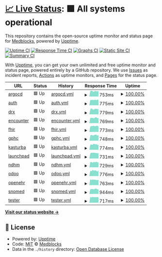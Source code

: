 # [📈 Live Status](https://status.voiceintern.com): <!--live status--> **🟩 All systems operational**

This repository contains the open-source uptime monitor and status page for [Medblocks](https://medblocks.org/), powered by [Upptime](https://github.com/upptime/upptime).

[![Uptime CI](https://github.com/medblocks/upptime/workflows/Uptime%20CI/badge.svg)](https://github.com/medblocks/upptime/actions?query=workflow%3A%22Uptime+CI%22)
[![Response Time CI](https://github.com/medblocks/upptime/workflows/Response%20Time%20CI/badge.svg)](https://github.com/medblocks/upptime/actions?query=workflow%3A%22Response+Time+CI%22)
[![Graphs CI](https://github.com/medblocks/upptime/workflows/Graphs%20CI/badge.svg)](https://github.com/medblocks/upptime/actions?query=workflow%3A%22Graphs+CI%22)
[![Static Site CI](https://github.com/medblocks/upptime/workflows/Static%20Site%20CI/badge.svg)](https://github.com/medblocks/upptime/actions?query=workflow%3A%22Static+Site+CI%22)
[![Summary CI](https://github.com/medblocks/upptime/workflows/Summary%20CI/badge.svg)](https://github.com/medblocks/upptime/actions?query=workflow%3A%22Summary+CI%22)

With [Upptime](https://upptime.js.org), you can get your own unlimited and free uptime monitor and status page, powered entirely by a GitHub repository. We use [Issues](https://github.com/medblocks/upptime/issues) as incident reports, [Actions](https://github.com/medblocks/upptime/actions) as uptime monitors, and [Pages](https://status.voiceintern.com) for the status page.

<!--start: status pages-->
<!-- This summary is generated by Upptime (https://github.com/upptime/upptime) -->
<!-- Do not edit this manually, your changes will be overwritten -->
<!-- prettier-ignore -->
| URL | Status | History | Response Time | Uptime |
| --- | ------ | ------- | ------------- | ------ |
| <img alt="" src="https://favicons.githubusercontent.com/argocd.argocd.voiceintern.com" height="13"> [argocd](https://argocd.argocd.voiceintern.com) | 🟩 Up | [argocd.yml](https://github.com/medblocks/upptime/commits/HEAD/history/argocd.yml) | <details><summary><img alt="Response time graph" src="./graphs/argocd/response-time-week.png" height="20"> 753ms</summary><br><a href="https://status.voiceintern.com/history/argocd"><img alt="Response time 811" src="https://img.shields.io/endpoint?url=https%3A%2F%2Fraw.githubusercontent.com%2Fmedblocks%2Fupptime%2FHEAD%2Fapi%2Fargocd%2Fresponse-time.json"></a><br><a href="https://status.voiceintern.com/history/argocd"><img alt="24-hour response time 764" src="https://img.shields.io/endpoint?url=https%3A%2F%2Fraw.githubusercontent.com%2Fmedblocks%2Fupptime%2FHEAD%2Fapi%2Fargocd%2Fresponse-time-day.json"></a><br><a href="https://status.voiceintern.com/history/argocd"><img alt="7-day response time 753" src="https://img.shields.io/endpoint?url=https%3A%2F%2Fraw.githubusercontent.com%2Fmedblocks%2Fupptime%2FHEAD%2Fapi%2Fargocd%2Fresponse-time-week.json"></a><br><a href="https://status.voiceintern.com/history/argocd"><img alt="30-day response time 764" src="https://img.shields.io/endpoint?url=https%3A%2F%2Fraw.githubusercontent.com%2Fmedblocks%2Fupptime%2FHEAD%2Fapi%2Fargocd%2Fresponse-time-month.json"></a><br><a href="https://status.voiceintern.com/history/argocd"><img alt="1-year response time 811" src="https://img.shields.io/endpoint?url=https%3A%2F%2Fraw.githubusercontent.com%2Fmedblocks%2Fupptime%2FHEAD%2Fapi%2Fargocd%2Fresponse-time-year.json"></a></details> | <details><summary><a href="https://status.voiceintern.com/history/argocd">100.00%</a></summary><a href="https://status.voiceintern.com/history/argocd"><img alt="All-time uptime 99.97%" src="https://img.shields.io/endpoint?url=https%3A%2F%2Fraw.githubusercontent.com%2Fmedblocks%2Fupptime%2FHEAD%2Fapi%2Fargocd%2Fuptime.json"></a><br><a href="https://status.voiceintern.com/history/argocd"><img alt="24-hour uptime 100.00%" src="https://img.shields.io/endpoint?url=https%3A%2F%2Fraw.githubusercontent.com%2Fmedblocks%2Fupptime%2FHEAD%2Fapi%2Fargocd%2Fuptime-day.json"></a><br><a href="https://status.voiceintern.com/history/argocd"><img alt="7-day uptime 100.00%" src="https://img.shields.io/endpoint?url=https%3A%2F%2Fraw.githubusercontent.com%2Fmedblocks%2Fupptime%2FHEAD%2Fapi%2Fargocd%2Fuptime-week.json"></a><br><a href="https://status.voiceintern.com/history/argocd"><img alt="30-day uptime 100.00%" src="https://img.shields.io/endpoint?url=https%3A%2F%2Fraw.githubusercontent.com%2Fmedblocks%2Fupptime%2FHEAD%2Fapi%2Fargocd%2Fuptime-month.json"></a><br><a href="https://status.voiceintern.com/history/argocd"><img alt="1-year uptime 99.97%" src="https://img.shields.io/endpoint?url=https%3A%2F%2Fraw.githubusercontent.com%2Fmedblocks%2Fupptime%2FHEAD%2Fapi%2Fargocd%2Fuptime-year.json"></a></details>
| <img alt="" src="https://favicons.githubusercontent.com/auth.test4.voiceintern.com" height="13"> [auth](https://auth.test4.voiceintern.com/.ory/kratos/health/alive) | 🟩 Up | [auth.yml](https://github.com/medblocks/upptime/commits/HEAD/history/auth.yml) | <details><summary><img alt="Response time graph" src="./graphs/auth/response-time-week.png" height="20"> 775ms</summary><br><a href="https://status.voiceintern.com/history/auth"><img alt="Response time 832" src="https://img.shields.io/endpoint?url=https%3A%2F%2Fraw.githubusercontent.com%2Fmedblocks%2Fupptime%2FHEAD%2Fapi%2Fauth%2Fresponse-time.json"></a><br><a href="https://status.voiceintern.com/history/auth"><img alt="24-hour response time 709" src="https://img.shields.io/endpoint?url=https%3A%2F%2Fraw.githubusercontent.com%2Fmedblocks%2Fupptime%2FHEAD%2Fapi%2Fauth%2Fresponse-time-day.json"></a><br><a href="https://status.voiceintern.com/history/auth"><img alt="7-day response time 775" src="https://img.shields.io/endpoint?url=https%3A%2F%2Fraw.githubusercontent.com%2Fmedblocks%2Fupptime%2FHEAD%2Fapi%2Fauth%2Fresponse-time-week.json"></a><br><a href="https://status.voiceintern.com/history/auth"><img alt="30-day response time 788" src="https://img.shields.io/endpoint?url=https%3A%2F%2Fraw.githubusercontent.com%2Fmedblocks%2Fupptime%2FHEAD%2Fapi%2Fauth%2Fresponse-time-month.json"></a><br><a href="https://status.voiceintern.com/history/auth"><img alt="1-year response time 832" src="https://img.shields.io/endpoint?url=https%3A%2F%2Fraw.githubusercontent.com%2Fmedblocks%2Fupptime%2FHEAD%2Fapi%2Fauth%2Fresponse-time-year.json"></a></details> | <details><summary><a href="https://status.voiceintern.com/history/auth">100.00%</a></summary><a href="https://status.voiceintern.com/history/auth"><img alt="All-time uptime 98.50%" src="https://img.shields.io/endpoint?url=https%3A%2F%2Fraw.githubusercontent.com%2Fmedblocks%2Fupptime%2FHEAD%2Fapi%2Fauth%2Fuptime.json"></a><br><a href="https://status.voiceintern.com/history/auth"><img alt="24-hour uptime 100.00%" src="https://img.shields.io/endpoint?url=https%3A%2F%2Fraw.githubusercontent.com%2Fmedblocks%2Fupptime%2FHEAD%2Fapi%2Fauth%2Fuptime-day.json"></a><br><a href="https://status.voiceintern.com/history/auth"><img alt="7-day uptime 100.00%" src="https://img.shields.io/endpoint?url=https%3A%2F%2Fraw.githubusercontent.com%2Fmedblocks%2Fupptime%2FHEAD%2Fapi%2Fauth%2Fuptime-week.json"></a><br><a href="https://status.voiceintern.com/history/auth"><img alt="30-day uptime 99.94%" src="https://img.shields.io/endpoint?url=https%3A%2F%2Fraw.githubusercontent.com%2Fmedblocks%2Fupptime%2FHEAD%2Fapi%2Fauth%2Fuptime-month.json"></a><br><a href="https://status.voiceintern.com/history/auth"><img alt="1-year uptime 98.50%" src="https://img.shields.io/endpoint?url=https%3A%2F%2Fraw.githubusercontent.com%2Fmedblocks%2Fupptime%2FHEAD%2Fapi%2Fauth%2Fuptime-year.json"></a></details>
| <img alt="" src="https://favicons.githubusercontent.com/drx.test4.voiceintern.com" height="13"> [drx](https://drx.test4.voiceintern.com) | 🟩 Up | [drx.yml](https://github.com/medblocks/upptime/commits/HEAD/history/drx.yml) | <details><summary><img alt="Response time graph" src="./graphs/drx/response-time-week.png" height="20"> 779ms</summary><br><a href="https://status.voiceintern.com/history/drx"><img alt="Response time 743" src="https://img.shields.io/endpoint?url=https%3A%2F%2Fraw.githubusercontent.com%2Fmedblocks%2Fupptime%2FHEAD%2Fapi%2Fdrx%2Fresponse-time.json"></a><br><a href="https://status.voiceintern.com/history/drx"><img alt="24-hour response time 750" src="https://img.shields.io/endpoint?url=https%3A%2F%2Fraw.githubusercontent.com%2Fmedblocks%2Fupptime%2FHEAD%2Fapi%2Fdrx%2Fresponse-time-day.json"></a><br><a href="https://status.voiceintern.com/history/drx"><img alt="7-day response time 779" src="https://img.shields.io/endpoint?url=https%3A%2F%2Fraw.githubusercontent.com%2Fmedblocks%2Fupptime%2FHEAD%2Fapi%2Fdrx%2Fresponse-time-week.json"></a><br><a href="https://status.voiceintern.com/history/drx"><img alt="30-day response time 758" src="https://img.shields.io/endpoint?url=https%3A%2F%2Fraw.githubusercontent.com%2Fmedblocks%2Fupptime%2FHEAD%2Fapi%2Fdrx%2Fresponse-time-month.json"></a><br><a href="https://status.voiceintern.com/history/drx"><img alt="1-year response time 743" src="https://img.shields.io/endpoint?url=https%3A%2F%2Fraw.githubusercontent.com%2Fmedblocks%2Fupptime%2FHEAD%2Fapi%2Fdrx%2Fresponse-time-year.json"></a></details> | <details><summary><a href="https://status.voiceintern.com/history/drx">100.00%</a></summary><a href="https://status.voiceintern.com/history/drx"><img alt="All-time uptime 100.00%" src="https://img.shields.io/endpoint?url=https%3A%2F%2Fraw.githubusercontent.com%2Fmedblocks%2Fupptime%2FHEAD%2Fapi%2Fdrx%2Fuptime.json"></a><br><a href="https://status.voiceintern.com/history/drx"><img alt="24-hour uptime 100.00%" src="https://img.shields.io/endpoint?url=https%3A%2F%2Fraw.githubusercontent.com%2Fmedblocks%2Fupptime%2FHEAD%2Fapi%2Fdrx%2Fuptime-day.json"></a><br><a href="https://status.voiceintern.com/history/drx"><img alt="7-day uptime 100.00%" src="https://img.shields.io/endpoint?url=https%3A%2F%2Fraw.githubusercontent.com%2Fmedblocks%2Fupptime%2FHEAD%2Fapi%2Fdrx%2Fuptime-week.json"></a><br><a href="https://status.voiceintern.com/history/drx"><img alt="30-day uptime 100.00%" src="https://img.shields.io/endpoint?url=https%3A%2F%2Fraw.githubusercontent.com%2Fmedblocks%2Fupptime%2FHEAD%2Fapi%2Fdrx%2Fuptime-month.json"></a><br><a href="https://status.voiceintern.com/history/drx"><img alt="1-year uptime 100.00%" src="https://img.shields.io/endpoint?url=https%3A%2F%2Fraw.githubusercontent.com%2Fmedblocks%2Fupptime%2FHEAD%2Fapi%2Fdrx%2Fuptime-year.json"></a></details>
| <img alt="" src="https://favicons.githubusercontent.com/encounter.test4.voiceintern.com" height="13"> [encounter](https://encounter.test4.voiceintern.com) | 🟩 Up | [encounter.yml](https://github.com/medblocks/upptime/commits/HEAD/history/encounter.yml) | <details><summary><img alt="Response time graph" src="./graphs/encounter/response-time-week.png" height="20"> 769ms</summary><br><a href="https://status.voiceintern.com/history/encounter"><img alt="Response time 800" src="https://img.shields.io/endpoint?url=https%3A%2F%2Fraw.githubusercontent.com%2Fmedblocks%2Fupptime%2FHEAD%2Fapi%2Fencounter%2Fresponse-time.json"></a><br><a href="https://status.voiceintern.com/history/encounter"><img alt="24-hour response time 752" src="https://img.shields.io/endpoint?url=https%3A%2F%2Fraw.githubusercontent.com%2Fmedblocks%2Fupptime%2FHEAD%2Fapi%2Fencounter%2Fresponse-time-day.json"></a><br><a href="https://status.voiceintern.com/history/encounter"><img alt="7-day response time 769" src="https://img.shields.io/endpoint?url=https%3A%2F%2Fraw.githubusercontent.com%2Fmedblocks%2Fupptime%2FHEAD%2Fapi%2Fencounter%2Fresponse-time-week.json"></a><br><a href="https://status.voiceintern.com/history/encounter"><img alt="30-day response time 760" src="https://img.shields.io/endpoint?url=https%3A%2F%2Fraw.githubusercontent.com%2Fmedblocks%2Fupptime%2FHEAD%2Fapi%2Fencounter%2Fresponse-time-month.json"></a><br><a href="https://status.voiceintern.com/history/encounter"><img alt="1-year response time 800" src="https://img.shields.io/endpoint?url=https%3A%2F%2Fraw.githubusercontent.com%2Fmedblocks%2Fupptime%2FHEAD%2Fapi%2Fencounter%2Fresponse-time-year.json"></a></details> | <details><summary><a href="https://status.voiceintern.com/history/encounter">100.00%</a></summary><a href="https://status.voiceintern.com/history/encounter"><img alt="All-time uptime 99.97%" src="https://img.shields.io/endpoint?url=https%3A%2F%2Fraw.githubusercontent.com%2Fmedblocks%2Fupptime%2FHEAD%2Fapi%2Fencounter%2Fuptime.json"></a><br><a href="https://status.voiceintern.com/history/encounter"><img alt="24-hour uptime 100.00%" src="https://img.shields.io/endpoint?url=https%3A%2F%2Fraw.githubusercontent.com%2Fmedblocks%2Fupptime%2FHEAD%2Fapi%2Fencounter%2Fuptime-day.json"></a><br><a href="https://status.voiceintern.com/history/encounter"><img alt="7-day uptime 100.00%" src="https://img.shields.io/endpoint?url=https%3A%2F%2Fraw.githubusercontent.com%2Fmedblocks%2Fupptime%2FHEAD%2Fapi%2Fencounter%2Fuptime-week.json"></a><br><a href="https://status.voiceintern.com/history/encounter"><img alt="30-day uptime 100.00%" src="https://img.shields.io/endpoint?url=https%3A%2F%2Fraw.githubusercontent.com%2Fmedblocks%2Fupptime%2FHEAD%2Fapi%2Fencounter%2Fuptime-month.json"></a><br><a href="https://status.voiceintern.com/history/encounter"><img alt="1-year uptime 99.97%" src="https://img.shields.io/endpoint?url=https%3A%2F%2Fraw.githubusercontent.com%2Fmedblocks%2Fupptime%2FHEAD%2Fapi%2Fencounter%2Fuptime-year.json"></a></details>
| <img alt="" src="https://favicons.githubusercontent.com/fhir.test4.voiceintern.com" height="13"> [fhir](https://fhir.test4.voiceintern.com/fhir/metadata) | 🟩 Up | [fhir.yml](https://github.com/medblocks/upptime/commits/HEAD/history/fhir.yml) | <details><summary><img alt="Response time graph" src="./graphs/fhir/response-time-week.png" height="20"> 773ms</summary><br><a href="https://status.voiceintern.com/history/fhir"><img alt="Response time 1877" src="https://img.shields.io/endpoint?url=https%3A%2F%2Fraw.githubusercontent.com%2Fmedblocks%2Fupptime%2FHEAD%2Fapi%2Ffhir%2Fresponse-time.json"></a><br><a href="https://status.voiceintern.com/history/fhir"><img alt="24-hour response time 778" src="https://img.shields.io/endpoint?url=https%3A%2F%2Fraw.githubusercontent.com%2Fmedblocks%2Fupptime%2FHEAD%2Fapi%2Ffhir%2Fresponse-time-day.json"></a><br><a href="https://status.voiceintern.com/history/fhir"><img alt="7-day response time 773" src="https://img.shields.io/endpoint?url=https%3A%2F%2Fraw.githubusercontent.com%2Fmedblocks%2Fupptime%2FHEAD%2Fapi%2Ffhir%2Fresponse-time-week.json"></a><br><a href="https://status.voiceintern.com/history/fhir"><img alt="30-day response time 752" src="https://img.shields.io/endpoint?url=https%3A%2F%2Fraw.githubusercontent.com%2Fmedblocks%2Fupptime%2FHEAD%2Fapi%2Ffhir%2Fresponse-time-month.json"></a><br><a href="https://status.voiceintern.com/history/fhir"><img alt="1-year response time 1877" src="https://img.shields.io/endpoint?url=https%3A%2F%2Fraw.githubusercontent.com%2Fmedblocks%2Fupptime%2FHEAD%2Fapi%2Ffhir%2Fresponse-time-year.json"></a></details> | <details><summary><a href="https://status.voiceintern.com/history/fhir">100.00%</a></summary><a href="https://status.voiceintern.com/history/fhir"><img alt="All-time uptime 99.57%" src="https://img.shields.io/endpoint?url=https%3A%2F%2Fraw.githubusercontent.com%2Fmedblocks%2Fupptime%2FHEAD%2Fapi%2Ffhir%2Fuptime.json"></a><br><a href="https://status.voiceintern.com/history/fhir"><img alt="24-hour uptime 100.00%" src="https://img.shields.io/endpoint?url=https%3A%2F%2Fraw.githubusercontent.com%2Fmedblocks%2Fupptime%2FHEAD%2Fapi%2Ffhir%2Fuptime-day.json"></a><br><a href="https://status.voiceintern.com/history/fhir"><img alt="7-day uptime 100.00%" src="https://img.shields.io/endpoint?url=https%3A%2F%2Fraw.githubusercontent.com%2Fmedblocks%2Fupptime%2FHEAD%2Fapi%2Ffhir%2Fuptime-week.json"></a><br><a href="https://status.voiceintern.com/history/fhir"><img alt="30-day uptime 100.00%" src="https://img.shields.io/endpoint?url=https%3A%2F%2Fraw.githubusercontent.com%2Fmedblocks%2Fupptime%2FHEAD%2Fapi%2Ffhir%2Fuptime-month.json"></a><br><a href="https://status.voiceintern.com/history/fhir"><img alt="1-year uptime 99.57%" src="https://img.shields.io/endpoint?url=https%3A%2F%2Fraw.githubusercontent.com%2Fmedblocks%2Fupptime%2FHEAD%2Fapi%2Ffhir%2Fuptime-year.json"></a></details>
| <img alt="" src="https://favicons.githubusercontent.com/gphc.test4.voiceintern.com" height="13"> [gphc](https://gphc.test4.voiceintern.com) | 🟩 Up | [gphc.yml](https://github.com/medblocks/upptime/commits/HEAD/history/gphc.yml) | <details><summary><img alt="Response time graph" src="./graphs/gphc/response-time-week.png" height="20"> 748ms</summary><br><a href="https://status.voiceintern.com/history/gphc"><img alt="Response time 812" src="https://img.shields.io/endpoint?url=https%3A%2F%2Fraw.githubusercontent.com%2Fmedblocks%2Fupptime%2FHEAD%2Fapi%2Fgphc%2Fresponse-time.json"></a><br><a href="https://status.voiceintern.com/history/gphc"><img alt="24-hour response time 777" src="https://img.shields.io/endpoint?url=https%3A%2F%2Fraw.githubusercontent.com%2Fmedblocks%2Fupptime%2FHEAD%2Fapi%2Fgphc%2Fresponse-time-day.json"></a><br><a href="https://status.voiceintern.com/history/gphc"><img alt="7-day response time 748" src="https://img.shields.io/endpoint?url=https%3A%2F%2Fraw.githubusercontent.com%2Fmedblocks%2Fupptime%2FHEAD%2Fapi%2Fgphc%2Fresponse-time-week.json"></a><br><a href="https://status.voiceintern.com/history/gphc"><img alt="30-day response time 752" src="https://img.shields.io/endpoint?url=https%3A%2F%2Fraw.githubusercontent.com%2Fmedblocks%2Fupptime%2FHEAD%2Fapi%2Fgphc%2Fresponse-time-month.json"></a><br><a href="https://status.voiceintern.com/history/gphc"><img alt="1-year response time 812" src="https://img.shields.io/endpoint?url=https%3A%2F%2Fraw.githubusercontent.com%2Fmedblocks%2Fupptime%2FHEAD%2Fapi%2Fgphc%2Fresponse-time-year.json"></a></details> | <details><summary><a href="https://status.voiceintern.com/history/gphc">100.00%</a></summary><a href="https://status.voiceintern.com/history/gphc"><img alt="All-time uptime 100.00%" src="https://img.shields.io/endpoint?url=https%3A%2F%2Fraw.githubusercontent.com%2Fmedblocks%2Fupptime%2FHEAD%2Fapi%2Fgphc%2Fuptime.json"></a><br><a href="https://status.voiceintern.com/history/gphc"><img alt="24-hour uptime 100.00%" src="https://img.shields.io/endpoint?url=https%3A%2F%2Fraw.githubusercontent.com%2Fmedblocks%2Fupptime%2FHEAD%2Fapi%2Fgphc%2Fuptime-day.json"></a><br><a href="https://status.voiceintern.com/history/gphc"><img alt="7-day uptime 100.00%" src="https://img.shields.io/endpoint?url=https%3A%2F%2Fraw.githubusercontent.com%2Fmedblocks%2Fupptime%2FHEAD%2Fapi%2Fgphc%2Fuptime-week.json"></a><br><a href="https://status.voiceintern.com/history/gphc"><img alt="30-day uptime 100.00%" src="https://img.shields.io/endpoint?url=https%3A%2F%2Fraw.githubusercontent.com%2Fmedblocks%2Fupptime%2FHEAD%2Fapi%2Fgphc%2Fuptime-month.json"></a><br><a href="https://status.voiceintern.com/history/gphc"><img alt="1-year uptime 100.00%" src="https://img.shields.io/endpoint?url=https%3A%2F%2Fraw.githubusercontent.com%2Fmedblocks%2Fupptime%2FHEAD%2Fapi%2Fgphc%2Fuptime-year.json"></a></details>
| <img alt="" src="https://favicons.githubusercontent.com/kasturba.test4.voiceintern.com" height="13"> [kasturba](https://kasturba.test4.voiceintern.com) | 🟩 Up | [kasturba.yml](https://github.com/medblocks/upptime/commits/HEAD/history/kasturba.yml) | <details><summary><img alt="Response time graph" src="./graphs/kasturba/response-time-week.png" height="20"> 774ms</summary><br><a href="https://status.voiceintern.com/history/kasturba"><img alt="Response time 744" src="https://img.shields.io/endpoint?url=https%3A%2F%2Fraw.githubusercontent.com%2Fmedblocks%2Fupptime%2FHEAD%2Fapi%2Fkasturba%2Fresponse-time.json"></a><br><a href="https://status.voiceintern.com/history/kasturba"><img alt="24-hour response time 751" src="https://img.shields.io/endpoint?url=https%3A%2F%2Fraw.githubusercontent.com%2Fmedblocks%2Fupptime%2FHEAD%2Fapi%2Fkasturba%2Fresponse-time-day.json"></a><br><a href="https://status.voiceintern.com/history/kasturba"><img alt="7-day response time 774" src="https://img.shields.io/endpoint?url=https%3A%2F%2Fraw.githubusercontent.com%2Fmedblocks%2Fupptime%2FHEAD%2Fapi%2Fkasturba%2Fresponse-time-week.json"></a><br><a href="https://status.voiceintern.com/history/kasturba"><img alt="30-day response time 746" src="https://img.shields.io/endpoint?url=https%3A%2F%2Fraw.githubusercontent.com%2Fmedblocks%2Fupptime%2FHEAD%2Fapi%2Fkasturba%2Fresponse-time-month.json"></a><br><a href="https://status.voiceintern.com/history/kasturba"><img alt="1-year response time 744" src="https://img.shields.io/endpoint?url=https%3A%2F%2Fraw.githubusercontent.com%2Fmedblocks%2Fupptime%2FHEAD%2Fapi%2Fkasturba%2Fresponse-time-year.json"></a></details> | <details><summary><a href="https://status.voiceintern.com/history/kasturba">100.00%</a></summary><a href="https://status.voiceintern.com/history/kasturba"><img alt="All-time uptime 100.00%" src="https://img.shields.io/endpoint?url=https%3A%2F%2Fraw.githubusercontent.com%2Fmedblocks%2Fupptime%2FHEAD%2Fapi%2Fkasturba%2Fuptime.json"></a><br><a href="https://status.voiceintern.com/history/kasturba"><img alt="24-hour uptime 100.00%" src="https://img.shields.io/endpoint?url=https%3A%2F%2Fraw.githubusercontent.com%2Fmedblocks%2Fupptime%2FHEAD%2Fapi%2Fkasturba%2Fuptime-day.json"></a><br><a href="https://status.voiceintern.com/history/kasturba"><img alt="7-day uptime 100.00%" src="https://img.shields.io/endpoint?url=https%3A%2F%2Fraw.githubusercontent.com%2Fmedblocks%2Fupptime%2FHEAD%2Fapi%2Fkasturba%2Fuptime-week.json"></a><br><a href="https://status.voiceintern.com/history/kasturba"><img alt="30-day uptime 100.00%" src="https://img.shields.io/endpoint?url=https%3A%2F%2Fraw.githubusercontent.com%2Fmedblocks%2Fupptime%2FHEAD%2Fapi%2Fkasturba%2Fuptime-month.json"></a><br><a href="https://status.voiceintern.com/history/kasturba"><img alt="1-year uptime 100.00%" src="https://img.shields.io/endpoint?url=https%3A%2F%2Fraw.githubusercontent.com%2Fmedblocks%2Fupptime%2FHEAD%2Fapi%2Fkasturba%2Fuptime-year.json"></a></details>
| <img alt="" src="https://favicons.githubusercontent.com/launchpad.test4.voiceintern.com" height="13"> [launchpad](https://launchpad.test4.voiceintern.com) | 🟩 Up | [launchpad.yml](https://github.com/medblocks/upptime/commits/HEAD/history/launchpad.yml) | <details><summary><img alt="Response time graph" src="./graphs/launchpad/response-time-week.png" height="20"> 731ms</summary><br><a href="https://status.voiceintern.com/history/launchpad"><img alt="Response time 739" src="https://img.shields.io/endpoint?url=https%3A%2F%2Fraw.githubusercontent.com%2Fmedblocks%2Fupptime%2FHEAD%2Fapi%2Flaunchpad%2Fresponse-time.json"></a><br><a href="https://status.voiceintern.com/history/launchpad"><img alt="24-hour response time 759" src="https://img.shields.io/endpoint?url=https%3A%2F%2Fraw.githubusercontent.com%2Fmedblocks%2Fupptime%2FHEAD%2Fapi%2Flaunchpad%2Fresponse-time-day.json"></a><br><a href="https://status.voiceintern.com/history/launchpad"><img alt="7-day response time 731" src="https://img.shields.io/endpoint?url=https%3A%2F%2Fraw.githubusercontent.com%2Fmedblocks%2Fupptime%2FHEAD%2Fapi%2Flaunchpad%2Fresponse-time-week.json"></a><br><a href="https://status.voiceintern.com/history/launchpad"><img alt="30-day response time 735" src="https://img.shields.io/endpoint?url=https%3A%2F%2Fraw.githubusercontent.com%2Fmedblocks%2Fupptime%2FHEAD%2Fapi%2Flaunchpad%2Fresponse-time-month.json"></a><br><a href="https://status.voiceintern.com/history/launchpad"><img alt="1-year response time 739" src="https://img.shields.io/endpoint?url=https%3A%2F%2Fraw.githubusercontent.com%2Fmedblocks%2Fupptime%2FHEAD%2Fapi%2Flaunchpad%2Fresponse-time-year.json"></a></details> | <details><summary><a href="https://status.voiceintern.com/history/launchpad">100.00%</a></summary><a href="https://status.voiceintern.com/history/launchpad"><img alt="All-time uptime 100.00%" src="https://img.shields.io/endpoint?url=https%3A%2F%2Fraw.githubusercontent.com%2Fmedblocks%2Fupptime%2FHEAD%2Fapi%2Flaunchpad%2Fuptime.json"></a><br><a href="https://status.voiceintern.com/history/launchpad"><img alt="24-hour uptime 100.00%" src="https://img.shields.io/endpoint?url=https%3A%2F%2Fraw.githubusercontent.com%2Fmedblocks%2Fupptime%2FHEAD%2Fapi%2Flaunchpad%2Fuptime-day.json"></a><br><a href="https://status.voiceintern.com/history/launchpad"><img alt="7-day uptime 100.00%" src="https://img.shields.io/endpoint?url=https%3A%2F%2Fraw.githubusercontent.com%2Fmedblocks%2Fupptime%2FHEAD%2Fapi%2Flaunchpad%2Fuptime-week.json"></a><br><a href="https://status.voiceintern.com/history/launchpad"><img alt="30-day uptime 100.00%" src="https://img.shields.io/endpoint?url=https%3A%2F%2Fraw.githubusercontent.com%2Fmedblocks%2Fupptime%2FHEAD%2Fapi%2Flaunchpad%2Fuptime-month.json"></a><br><a href="https://status.voiceintern.com/history/launchpad"><img alt="1-year uptime 100.00%" src="https://img.shields.io/endpoint?url=https%3A%2F%2Fraw.githubusercontent.com%2Fmedblocks%2Fupptime%2FHEAD%2Fapi%2Flaunchpad%2Fuptime-year.json"></a></details>
| <img alt="" src="https://favicons.githubusercontent.com/ndhm.test4.voiceintern.com" height="13"> [ndhm](https://ndhm.test4.voiceintern.com) | 🟩 Up | [ndhm.yml](https://github.com/medblocks/upptime/commits/HEAD/history/ndhm.yml) | <details><summary><img alt="Response time graph" src="./graphs/ndhm/response-time-week.png" height="20"> 729ms</summary><br><a href="https://status.voiceintern.com/history/ndhm"><img alt="Response time 890" src="https://img.shields.io/endpoint?url=https%3A%2F%2Fraw.githubusercontent.com%2Fmedblocks%2Fupptime%2FHEAD%2Fapi%2Fndhm%2Fresponse-time.json"></a><br><a href="https://status.voiceintern.com/history/ndhm"><img alt="24-hour response time 686" src="https://img.shields.io/endpoint?url=https%3A%2F%2Fraw.githubusercontent.com%2Fmedblocks%2Fupptime%2FHEAD%2Fapi%2Fndhm%2Fresponse-time-day.json"></a><br><a href="https://status.voiceintern.com/history/ndhm"><img alt="7-day response time 729" src="https://img.shields.io/endpoint?url=https%3A%2F%2Fraw.githubusercontent.com%2Fmedblocks%2Fupptime%2FHEAD%2Fapi%2Fndhm%2Fresponse-time-week.json"></a><br><a href="https://status.voiceintern.com/history/ndhm"><img alt="30-day response time 734" src="https://img.shields.io/endpoint?url=https%3A%2F%2Fraw.githubusercontent.com%2Fmedblocks%2Fupptime%2FHEAD%2Fapi%2Fndhm%2Fresponse-time-month.json"></a><br><a href="https://status.voiceintern.com/history/ndhm"><img alt="1-year response time 890" src="https://img.shields.io/endpoint?url=https%3A%2F%2Fraw.githubusercontent.com%2Fmedblocks%2Fupptime%2FHEAD%2Fapi%2Fndhm%2Fresponse-time-year.json"></a></details> | <details><summary><a href="https://status.voiceintern.com/history/ndhm">100.00%</a></summary><a href="https://status.voiceintern.com/history/ndhm"><img alt="All-time uptime 99.76%" src="https://img.shields.io/endpoint?url=https%3A%2F%2Fraw.githubusercontent.com%2Fmedblocks%2Fupptime%2FHEAD%2Fapi%2Fndhm%2Fuptime.json"></a><br><a href="https://status.voiceintern.com/history/ndhm"><img alt="24-hour uptime 100.00%" src="https://img.shields.io/endpoint?url=https%3A%2F%2Fraw.githubusercontent.com%2Fmedblocks%2Fupptime%2FHEAD%2Fapi%2Fndhm%2Fuptime-day.json"></a><br><a href="https://status.voiceintern.com/history/ndhm"><img alt="7-day uptime 100.00%" src="https://img.shields.io/endpoint?url=https%3A%2F%2Fraw.githubusercontent.com%2Fmedblocks%2Fupptime%2FHEAD%2Fapi%2Fndhm%2Fuptime-week.json"></a><br><a href="https://status.voiceintern.com/history/ndhm"><img alt="30-day uptime 100.00%" src="https://img.shields.io/endpoint?url=https%3A%2F%2Fraw.githubusercontent.com%2Fmedblocks%2Fupptime%2FHEAD%2Fapi%2Fndhm%2Fuptime-month.json"></a><br><a href="https://status.voiceintern.com/history/ndhm"><img alt="1-year uptime 99.76%" src="https://img.shields.io/endpoint?url=https%3A%2F%2Fraw.githubusercontent.com%2Fmedblocks%2Fupptime%2FHEAD%2Fapi%2Fndhm%2Fuptime-year.json"></a></details>
| <img alt="" src="https://favicons.githubusercontent.com/odoo.test4.voiceintern.com" height="13"> [odoo](https://odoo.test4.voiceintern.com/web/login) | 🟩 Up | [odoo.yml](https://github.com/medblocks/upptime/commits/HEAD/history/odoo.yml) | <details><summary><img alt="Response time graph" src="./graphs/odoo/response-time-week.png" height="20"> 776ms</summary><br><a href="https://status.voiceintern.com/history/odoo"><img alt="Response time 1388" src="https://img.shields.io/endpoint?url=https%3A%2F%2Fraw.githubusercontent.com%2Fmedblocks%2Fupptime%2FHEAD%2Fapi%2Fodoo%2Fresponse-time.json"></a><br><a href="https://status.voiceintern.com/history/odoo"><img alt="24-hour response time 788" src="https://img.shields.io/endpoint?url=https%3A%2F%2Fraw.githubusercontent.com%2Fmedblocks%2Fupptime%2FHEAD%2Fapi%2Fodoo%2Fresponse-time-day.json"></a><br><a href="https://status.voiceintern.com/history/odoo"><img alt="7-day response time 776" src="https://img.shields.io/endpoint?url=https%3A%2F%2Fraw.githubusercontent.com%2Fmedblocks%2Fupptime%2FHEAD%2Fapi%2Fodoo%2Fresponse-time-week.json"></a><br><a href="https://status.voiceintern.com/history/odoo"><img alt="30-day response time 1280" src="https://img.shields.io/endpoint?url=https%3A%2F%2Fraw.githubusercontent.com%2Fmedblocks%2Fupptime%2FHEAD%2Fapi%2Fodoo%2Fresponse-time-month.json"></a><br><a href="https://status.voiceintern.com/history/odoo"><img alt="1-year response time 1388" src="https://img.shields.io/endpoint?url=https%3A%2F%2Fraw.githubusercontent.com%2Fmedblocks%2Fupptime%2FHEAD%2Fapi%2Fodoo%2Fresponse-time-year.json"></a></details> | <details><summary><a href="https://status.voiceintern.com/history/odoo">100.00%</a></summary><a href="https://status.voiceintern.com/history/odoo"><img alt="All-time uptime 99.42%" src="https://img.shields.io/endpoint?url=https%3A%2F%2Fraw.githubusercontent.com%2Fmedblocks%2Fupptime%2FHEAD%2Fapi%2Fodoo%2Fuptime.json"></a><br><a href="https://status.voiceintern.com/history/odoo"><img alt="24-hour uptime 100.00%" src="https://img.shields.io/endpoint?url=https%3A%2F%2Fraw.githubusercontent.com%2Fmedblocks%2Fupptime%2FHEAD%2Fapi%2Fodoo%2Fuptime-day.json"></a><br><a href="https://status.voiceintern.com/history/odoo"><img alt="7-day uptime 100.00%" src="https://img.shields.io/endpoint?url=https%3A%2F%2Fraw.githubusercontent.com%2Fmedblocks%2Fupptime%2FHEAD%2Fapi%2Fodoo%2Fuptime-week.json"></a><br><a href="https://status.voiceintern.com/history/odoo"><img alt="30-day uptime 99.32%" src="https://img.shields.io/endpoint?url=https%3A%2F%2Fraw.githubusercontent.com%2Fmedblocks%2Fupptime%2FHEAD%2Fapi%2Fodoo%2Fuptime-month.json"></a><br><a href="https://status.voiceintern.com/history/odoo"><img alt="1-year uptime 99.42%" src="https://img.shields.io/endpoint?url=https%3A%2F%2Fraw.githubusercontent.com%2Fmedblocks%2Fupptime%2FHEAD%2Fapi%2Fodoo%2Fuptime-year.json"></a></details>
| <img alt="" src="https://favicons.githubusercontent.com/openehr.test4.voiceintern.com" height="13"> [openehr](https://openehr.test4.voiceintern.com/ehrbase/rest/status) | 🟩 Up | [openehr.yml](https://github.com/medblocks/upptime/commits/HEAD/history/openehr.yml) | <details><summary><img alt="Response time graph" src="./graphs/openehr/response-time-week.png" height="20"> 763ms</summary><br><a href="https://status.voiceintern.com/history/openehr"><img alt="Response time 796" src="https://img.shields.io/endpoint?url=https%3A%2F%2Fraw.githubusercontent.com%2Fmedblocks%2Fupptime%2FHEAD%2Fapi%2Fopenehr%2Fresponse-time.json"></a><br><a href="https://status.voiceintern.com/history/openehr"><img alt="24-hour response time 760" src="https://img.shields.io/endpoint?url=https%3A%2F%2Fraw.githubusercontent.com%2Fmedblocks%2Fupptime%2FHEAD%2Fapi%2Fopenehr%2Fresponse-time-day.json"></a><br><a href="https://status.voiceintern.com/history/openehr"><img alt="7-day response time 763" src="https://img.shields.io/endpoint?url=https%3A%2F%2Fraw.githubusercontent.com%2Fmedblocks%2Fupptime%2FHEAD%2Fapi%2Fopenehr%2Fresponse-time-week.json"></a><br><a href="https://status.voiceintern.com/history/openehr"><img alt="30-day response time 752" src="https://img.shields.io/endpoint?url=https%3A%2F%2Fraw.githubusercontent.com%2Fmedblocks%2Fupptime%2FHEAD%2Fapi%2Fopenehr%2Fresponse-time-month.json"></a><br><a href="https://status.voiceintern.com/history/openehr"><img alt="1-year response time 796" src="https://img.shields.io/endpoint?url=https%3A%2F%2Fraw.githubusercontent.com%2Fmedblocks%2Fupptime%2FHEAD%2Fapi%2Fopenehr%2Fresponse-time-year.json"></a></details> | <details><summary><a href="https://status.voiceintern.com/history/openehr">100.00%</a></summary><a href="https://status.voiceintern.com/history/openehr"><img alt="All-time uptime 100.00%" src="https://img.shields.io/endpoint?url=https%3A%2F%2Fraw.githubusercontent.com%2Fmedblocks%2Fupptime%2FHEAD%2Fapi%2Fopenehr%2Fuptime.json"></a><br><a href="https://status.voiceintern.com/history/openehr"><img alt="24-hour uptime 100.00%" src="https://img.shields.io/endpoint?url=https%3A%2F%2Fraw.githubusercontent.com%2Fmedblocks%2Fupptime%2FHEAD%2Fapi%2Fopenehr%2Fuptime-day.json"></a><br><a href="https://status.voiceintern.com/history/openehr"><img alt="7-day uptime 100.00%" src="https://img.shields.io/endpoint?url=https%3A%2F%2Fraw.githubusercontent.com%2Fmedblocks%2Fupptime%2FHEAD%2Fapi%2Fopenehr%2Fuptime-week.json"></a><br><a href="https://status.voiceintern.com/history/openehr"><img alt="30-day uptime 100.00%" src="https://img.shields.io/endpoint?url=https%3A%2F%2Fraw.githubusercontent.com%2Fmedblocks%2Fupptime%2FHEAD%2Fapi%2Fopenehr%2Fuptime-month.json"></a><br><a href="https://status.voiceintern.com/history/openehr"><img alt="1-year uptime 100.00%" src="https://img.shields.io/endpoint?url=https%3A%2F%2Fraw.githubusercontent.com%2Fmedblocks%2Fupptime%2FHEAD%2Fapi%2Fopenehr%2Fuptime-year.json"></a></details>
| <img alt="" src="https://favicons.githubusercontent.com/snomed.test4.voiceintern.com" height="13"> [snomed](https://snomed.test4.voiceintern.com/v1/snomed/search) | 🟩 Up | [snomed.yml](https://github.com/medblocks/upptime/commits/HEAD/history/snomed.yml) | <details><summary><img alt="Response time graph" src="./graphs/snomed/response-time-week.png" height="20"> 944ms</summary><br><a href="https://status.voiceintern.com/history/snomed"><img alt="Response time 998" src="https://img.shields.io/endpoint?url=https%3A%2F%2Fraw.githubusercontent.com%2Fmedblocks%2Fupptime%2FHEAD%2Fapi%2Fsnomed%2Fresponse-time.json"></a><br><a href="https://status.voiceintern.com/history/snomed"><img alt="24-hour response time 958" src="https://img.shields.io/endpoint?url=https%3A%2F%2Fraw.githubusercontent.com%2Fmedblocks%2Fupptime%2FHEAD%2Fapi%2Fsnomed%2Fresponse-time-day.json"></a><br><a href="https://status.voiceintern.com/history/snomed"><img alt="7-day response time 944" src="https://img.shields.io/endpoint?url=https%3A%2F%2Fraw.githubusercontent.com%2Fmedblocks%2Fupptime%2FHEAD%2Fapi%2Fsnomed%2Fresponse-time-week.json"></a><br><a href="https://status.voiceintern.com/history/snomed"><img alt="30-day response time 981" src="https://img.shields.io/endpoint?url=https%3A%2F%2Fraw.githubusercontent.com%2Fmedblocks%2Fupptime%2FHEAD%2Fapi%2Fsnomed%2Fresponse-time-month.json"></a><br><a href="https://status.voiceintern.com/history/snomed"><img alt="1-year response time 998" src="https://img.shields.io/endpoint?url=https%3A%2F%2Fraw.githubusercontent.com%2Fmedblocks%2Fupptime%2FHEAD%2Fapi%2Fsnomed%2Fresponse-time-year.json"></a></details> | <details><summary><a href="https://status.voiceintern.com/history/snomed">100.00%</a></summary><a href="https://status.voiceintern.com/history/snomed"><img alt="All-time uptime 100.00%" src="https://img.shields.io/endpoint?url=https%3A%2F%2Fraw.githubusercontent.com%2Fmedblocks%2Fupptime%2FHEAD%2Fapi%2Fsnomed%2Fuptime.json"></a><br><a href="https://status.voiceintern.com/history/snomed"><img alt="24-hour uptime 100.00%" src="https://img.shields.io/endpoint?url=https%3A%2F%2Fraw.githubusercontent.com%2Fmedblocks%2Fupptime%2FHEAD%2Fapi%2Fsnomed%2Fuptime-day.json"></a><br><a href="https://status.voiceintern.com/history/snomed"><img alt="7-day uptime 100.00%" src="https://img.shields.io/endpoint?url=https%3A%2F%2Fraw.githubusercontent.com%2Fmedblocks%2Fupptime%2FHEAD%2Fapi%2Fsnomed%2Fuptime-week.json"></a><br><a href="https://status.voiceintern.com/history/snomed"><img alt="30-day uptime 100.00%" src="https://img.shields.io/endpoint?url=https%3A%2F%2Fraw.githubusercontent.com%2Fmedblocks%2Fupptime%2FHEAD%2Fapi%2Fsnomed%2Fuptime-month.json"></a><br><a href="https://status.voiceintern.com/history/snomed"><img alt="1-year uptime 100.00%" src="https://img.shields.io/endpoint?url=https%3A%2F%2Fraw.githubusercontent.com%2Fmedblocks%2Fupptime%2FHEAD%2Fapi%2Fsnomed%2Fuptime-year.json"></a></details>
| <img alt="" src="https://favicons.githubusercontent.com/tester.test4.voiceintern.com" height="13"> [tester](https://tester.test4.voiceintern.com) | 🟩 Up | [tester.yml](https://github.com/medblocks/upptime/commits/HEAD/history/tester.yml) | <details><summary><img alt="Response time graph" src="./graphs/tester/response-time-week.png" height="20"> 717ms</summary><br><a href="https://status.voiceintern.com/history/tester"><img alt="Response time 761" src="https://img.shields.io/endpoint?url=https%3A%2F%2Fraw.githubusercontent.com%2Fmedblocks%2Fupptime%2FHEAD%2Fapi%2Ftester%2Fresponse-time.json"></a><br><a href="https://status.voiceintern.com/history/tester"><img alt="24-hour response time 711" src="https://img.shields.io/endpoint?url=https%3A%2F%2Fraw.githubusercontent.com%2Fmedblocks%2Fupptime%2FHEAD%2Fapi%2Ftester%2Fresponse-time-day.json"></a><br><a href="https://status.voiceintern.com/history/tester"><img alt="7-day response time 717" src="https://img.shields.io/endpoint?url=https%3A%2F%2Fraw.githubusercontent.com%2Fmedblocks%2Fupptime%2FHEAD%2Fapi%2Ftester%2Fresponse-time-week.json"></a><br><a href="https://status.voiceintern.com/history/tester"><img alt="30-day response time 735" src="https://img.shields.io/endpoint?url=https%3A%2F%2Fraw.githubusercontent.com%2Fmedblocks%2Fupptime%2FHEAD%2Fapi%2Ftester%2Fresponse-time-month.json"></a><br><a href="https://status.voiceintern.com/history/tester"><img alt="1-year response time 761" src="https://img.shields.io/endpoint?url=https%3A%2F%2Fraw.githubusercontent.com%2Fmedblocks%2Fupptime%2FHEAD%2Fapi%2Ftester%2Fresponse-time-year.json"></a></details> | <details><summary><a href="https://status.voiceintern.com/history/tester">100.00%</a></summary><a href="https://status.voiceintern.com/history/tester"><img alt="All-time uptime 100.00%" src="https://img.shields.io/endpoint?url=https%3A%2F%2Fraw.githubusercontent.com%2Fmedblocks%2Fupptime%2FHEAD%2Fapi%2Ftester%2Fuptime.json"></a><br><a href="https://status.voiceintern.com/history/tester"><img alt="24-hour uptime 100.00%" src="https://img.shields.io/endpoint?url=https%3A%2F%2Fraw.githubusercontent.com%2Fmedblocks%2Fupptime%2FHEAD%2Fapi%2Ftester%2Fuptime-day.json"></a><br><a href="https://status.voiceintern.com/history/tester"><img alt="7-day uptime 100.00%" src="https://img.shields.io/endpoint?url=https%3A%2F%2Fraw.githubusercontent.com%2Fmedblocks%2Fupptime%2FHEAD%2Fapi%2Ftester%2Fuptime-week.json"></a><br><a href="https://status.voiceintern.com/history/tester"><img alt="30-day uptime 100.00%" src="https://img.shields.io/endpoint?url=https%3A%2F%2Fraw.githubusercontent.com%2Fmedblocks%2Fupptime%2FHEAD%2Fapi%2Ftester%2Fuptime-month.json"></a><br><a href="https://status.voiceintern.com/history/tester"><img alt="1-year uptime 100.00%" src="https://img.shields.io/endpoint?url=https%3A%2F%2Fraw.githubusercontent.com%2Fmedblocks%2Fupptime%2FHEAD%2Fapi%2Ftester%2Fuptime-year.json"></a></details>

<!--end: status pages-->

[**Visit our status website →**](https://status.voiceintern.com)

## 📄 License

- Powered by: [Upptime](https://github.com/upptime/upptime)
- Code: [MIT](./LICENSE) © [Medblocks](https://medblocks.org/)
- Data in the `./history` directory: [Open Database License](https://opendatacommons.org/licenses/odbl/1-0/)
